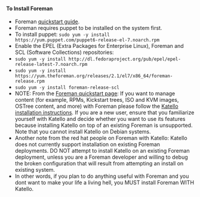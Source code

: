 #### To Install Foreman
- Foreman [quickstart guide](https://theforeman.org/manuals/2.1/quickstart_guide.html).
-  Foreman requires puppet to be installed on the system first.
- To install puppet: `sudo yum -y install https://yum.puppet.com/puppet6-release-el-7.noarch.rpm`
- Enable the EPEL (Extra Packages for Enterprise Linux), Foreman and SCL (Software Collections) repositories:
- `sudo yum -y install http://dl.fedoraproject.org/pub/epel/epel-release-latest-7.noarch.rpm`
- `sudo yum -y install https://yum.theforeman.org/releases/2.1/el7/x86_64/foreman-release.rpm`
- `sudo yum -y install foreman-release-scl`
- NOTE: From the [Foreman quickstart page](https://theforeman.org/plugins/katello/3.16/installation/index.html): If you want to manage content (for example, RPMs, Kickstart trees, ISO and KVM images, OSTree content, and more) with Foreman please follow the [Katello installation instructions](https://theforeman.org/plugins/katello/3.16/installation/index.html). If you are a new user, ensure that you familiarize yourself with Katello and decide whether you want to use its features because installing Katello on top of an existing Foreman is unsupported. Note that you cannot install Katello on Debian systems. 
- Another note from the red hat people on Foreman with Katello: Katello does not currently support installation on existing Foreman deployments. DO NOT attempt to install Katello on an existing Foreman deployment, unless you are a Foreman developer and willing to debug the broken configuration that will result from attempting an install on existing system.
- In other words, if you plan to do anything useful with Foreman and you dont want to make your life a living hell, you MUST install Foreman WITH Katello. 
